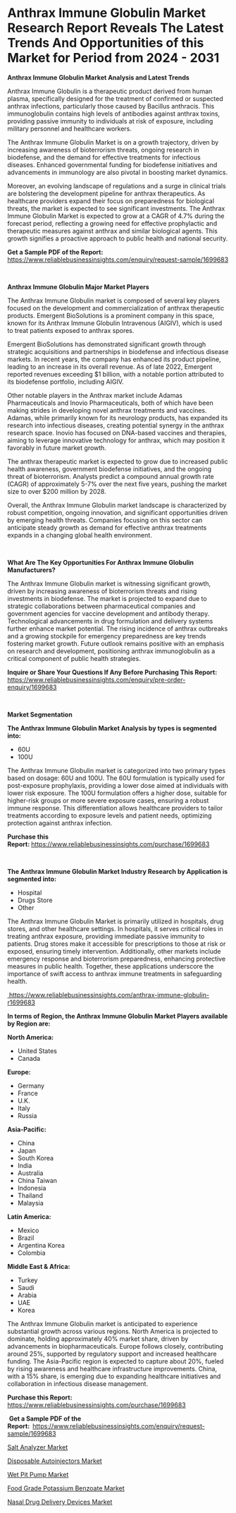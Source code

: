 <p><h1>Anthrax Immune Globulin Market Research Report Reveals The Latest Trends And Opportunities of this Market for Period from 2024 - 2031</h1></p><p><strong>Anthrax Immune Globulin Market Analysis and Latest Trends</strong></p>
<p><p>Anthrax Immune Globulin is a therapeutic product derived from human plasma, specifically designed for the treatment of confirmed or suspected anthrax infections, particularly those caused by Bacillus anthracis. This immunoglobulin contains high levels of antibodies against anthrax toxins, providing passive immunity to individuals at risk of exposure, including military personnel and healthcare workers. </p><p>The Anthrax Immune Globulin Market is on a growth trajectory, driven by increasing awareness of bioterrorism threats, ongoing research in biodefense, and the demand for effective treatments for infectious diseases. Enhanced governmental funding for biodefense initiatives and advancements in immunology are also pivotal in boosting market dynamics. </p><p>Moreover, an evolving landscape of regulations and a surge in clinical trials are bolstering the development pipeline for anthrax therapeutics. As healthcare providers expand their focus on preparedness for biological threats, the market is expected to see significant investments. The Anthrax Immune Globulin Market is expected to grow at a CAGR of 4.7% during the forecast period, reflecting a growing need for effective prophylactic and therapeutic measures against anthrax and similar biological agents. This growth signifies a proactive approach to public health and national security.</p></p>
<p><strong>Get a Sample PDF of the Report:&nbsp;</strong> <a href="https://www.reliablebusinessinsights.com/enquiry/request-sample/1699683?utm_campaign=96&utm_medium=2&utm_source=Github&utm_content=ia&utm_term=20102024&utm_id=anthrax-immune-globulin">https://www.reliablebusinessinsights.com/enquiry/request-sample/1699683</a></p>
<p>&nbsp;</p>
<p><strong>Anthrax Immune Globulin Major Market Players</strong></p>
<p><p>The Anthrax Immune Globulin market is composed of several key players focused on the development and commercialization of anthrax therapeutic products. Emergent BioSolutions is a prominent company in this space, known for its Anthrax Immune Globulin Intravenous (AIGIV), which is used to treat patients exposed to anthrax spores.</p><p>Emergent BioSolutions has demonstrated significant growth through strategic acquisitions and partnerships in biodefense and infectious disease markets. In recent years, the company has enhanced its product pipeline, leading to an increase in its overall revenue. As of late 2022, Emergent reported revenues exceeding $1 billion, with a notable portion attributed to its biodefense portfolio, including AIGIV.</p><p>Other notable players in the Anthrax market include Adamas Pharmaceuticals and Inovio Pharmaceuticals, both of which have been making strides in developing novel anthrax treatments and vaccines. Adamas, while primarily known for its neurology products, has expanded its research into infectious diseases, creating potential synergy in the anthrax research space. Inovio has focused on DNA-based vaccines and therapies, aiming to leverage innovative technology for anthrax, which may position it favorably in future market growth.</p><p>The anthrax therapeutic market is expected to grow due to increased public health awareness, government biodefense initiatives, and the ongoing threat of bioterrorism. Analysts predict a compound annual growth rate (CAGR) of approximately 5-7% over the next five years, pushing the market size to over $200 million by 2028.</p><p>Overall, the Anthrax Immune Globulin market landscape is characterized by robust competition, ongoing innovation, and significant opportunities driven by emerging health threats. Companies focusing on this sector can anticipate steady growth as demand for effective anthrax treatments expands in a changing global health environment.</p></p>
<p>&nbsp;</p>
<p><strong>What Are The Key Opportunities For Anthrax Immune Globulin Manufacturers?</strong></p>
<p><p>The Anthrax Immune Globulin market is witnessing significant growth, driven by increasing awareness of bioterrorism threats and rising investments in biodefense. The market is projected to expand due to strategic collaborations between pharmaceutical companies and government agencies for vaccine development and antibody therapy. Technological advancements in drug formulation and delivery systems further enhance market potential. The rising incidence of anthrax outbreaks and a growing stockpile for emergency preparedness are key trends fostering market growth. Future outlook remains positive with an emphasis on research and development, positioning anthrax immunoglobulin as a critical component of public health strategies.</p></p>
<p><strong>Inquire or Share Your Questions If Any Before Purchasing This Report:</strong> <a href="https://www.reliablebusinessinsights.com/enquiry/pre-order-enquiry/1699683?utm_campaign=96&utm_medium=2&utm_source=Github&utm_content=ia&utm_term=20102024&utm_id=anthrax-immune-globulin">https://www.reliablebusinessinsights.com/enquiry/pre-order-enquiry/1699683</a></p>
<p>&nbsp;</p>
<p><strong>Market Segmentation</strong></p>
<p><strong>The Anthrax Immune Globulin Market Analysis by types is segmented into:</strong></p>
<p><ul><li>60U</li><li>100U</li></ul></p>
<p><p>The Anthrax Immune Globulin market is categorized into two primary types based on dosage: 60U and 100U. The 60U formulation is typically used for post-exposure prophylaxis, providing a lower dose aimed at individuals with lower risk exposure. The 100U formulation offers a higher dose, suitable for higher-risk groups or more severe exposure cases, ensuring a robust immune response. This differentiation allows healthcare providers to tailor treatments according to exposure levels and patient needs, optimizing protection against anthrax infection.</p></p>
<p><strong>Purchase this Report:&nbsp;</strong><a href="https://www.reliablebusinessinsights.com/purchase/1699683?utm_campaign=96&utm_medium=2&utm_source=Github&utm_content=ia&utm_term=20102024&utm_id=anthrax-immune-globulin">https://www.reliablebusinessinsights.com/purchase/1699683</a></p>
<p>&nbsp;</p>
<p><strong>The Anthrax Immune Globulin Market Industry Research by Application is segmented into:</strong></p>
<p><ul><li>Hospital</li><li>Drugs Store</li><li>Other</li></ul></p>
<p><p>The Anthrax Immune Globulin Market is primarily utilized in hospitals, drug stores, and other healthcare settings. In hospitals, it serves critical roles in treating anthrax exposure, providing immediate passive immunity to patients. Drug stores make it accessible for prescriptions to those at risk or exposed, ensuring timely intervention. Additionally, other markets include emergency response and bioterrorism preparedness, enhancing protective measures in public health. Together, these applications underscore the importance of swift access to anthrax immune treatments in safeguarding health.</p></p>
<p><a href="https://www.reliablebusinessinsights.com/anthrax-immune-globulin-r1699683?utm_campaign=96&utm_medium=2&utm_source=Github&utm_content=ia&utm_term=20102024&utm_id=anthrax-immune-globulin">&nbsp;https://www.reliablebusinessinsights.com/anthrax-immune-globulin-r1699683</a></p>
<p><strong>In terms of Region, the Anthrax Immune Globulin Market Players available by Region are:</strong></p>
<p>
    <p> <strong> North America: </strong>
        <ul>
            <li>United States</li>
            <li>Canada</li>
        </ul>
        </p> 
    <p> <strong> Europe: </strong>
        <ul>
            <li>Germany</li>
            <li>France</li>
            <li>U.K.</li>
            <li>Italy</li>
            <li>Russia</li>
        </ul>
        </p> 
    <p> <strong> Asia-Pacific: </strong>
        <ul>
            <li>China</li>
            <li>Japan</li>
            <li>South Korea</li>
            <li>India</li>
            <li>Australia</li>
            <li>China Taiwan</li>
            <li>Indonesia</li>
            <li>Thailand</li>
            <li>Malaysia</li>
        </ul>
        </p> 
    <p> <strong> Latin America: </strong>
        <ul>
            <li>Mexico</li>
            <li>Brazil</li>
            <li>Argentina Korea</li>
            <li>Colombia</li>
        </ul>
        </p> 
    <p> <strong> Middle East & Africa: </strong>
        <ul>
            <li>Turkey</li>
            <li>Saudi</li>
            <li>Arabia</li>
            <li>UAE</li>
            <li>Korea</li>
        </ul>
    </p>
    </p>
<p><p>The Anthrax Immune Globulin market is anticipated to experience substantial growth across various regions. North America is projected to dominate, holding approximately 40% market share, driven by advancements in biopharmaceuticals. Europe follows closely, contributing around 25%, supported by regulatory support and increased healthcare funding. The Asia-Pacific region is expected to capture about 20%, fueled by rising awareness and healthcare infrastructure improvements. China, with a 15% share, is emerging due to expanding healthcare initiatives and collaboration in infectious disease management.</p></p>
<p><strong>Purchase this Report: </strong><a href="https://www.reliablebusinessinsights.com/purchase/1699683?utm_campaign=96&utm_medium=2&utm_source=Github&utm_content=ia&utm_term=20102024&utm_id=anthrax-immune-globulin">https://www.reliablebusinessinsights.com/purchase/1699683</a></p>
<p>&nbsp;<strong>Get a Sample PDF of the Report:&nbsp;&nbsp;</strong><a href="https://www.reliablebusinessinsights.com/enquiry/request-sample/1699683?utm_campaign=96&utm_medium=2&utm_source=Github&utm_content=ia&utm_term=20102024&utm_id=anthrax-immune-globulin">https://www.reliablebusinessinsights.com/enquiry/request-sample/1699683</a></p>
<p><strong></strong></p>
<p><p><a href="https://issuu.com/reportprime-2/docs/salt-analyzer-market-size-2030.pptx_e6e3ad55189ab3?utm_campaign=96&utm_medium=2&utm_source=Github&utm_content=ia&utm_term=20102024&utm_id=anthrax-immune-globulin">Salt Analyzer Market</a></p><p><a href="https://www.linkedin.com/pulse/analyzing-disposable-autoinjectors-market-dynamics-growth-4pgve?utm_campaign=96&utm_medium=2&utm_source=Github&utm_content=ia&utm_term=20102024&utm_id=anthrax-immune-globulin">Disposable Autoinjectors Market</a></p><p><a href="https://issuu.com/reportprime-2/docs/wet-pit-pump-market-size-2030.pptx_4dc8eefdf1bef4?utm_campaign=96&utm_medium=2&utm_source=Github&utm_content=ia&utm_term=20102024&utm_id=anthrax-immune-globulin">Wet Pit Pump Market</a></p><p><a href="https://github.com/bramarquesw0f/Market-Research-Report-List-1/blob/main/food-grade-potassium-benzoate-market.md?utm_campaign=96&utm_medium=2&utm_source=Github&utm_content=ia&utm_term=20102024&utm_id=anthrax-immune-globulin">Food Grade Potassium Benzoate Market</a></p><p><a href="https://www.linkedin.com/pulse/nasal-drug-delivery-devices-market-size-share-trends-analysis-oevte?utm_campaign=96&utm_medium=2&utm_source=Github&utm_content=ia&utm_term=20102024&utm_id=anthrax-immune-globulin">Nasal Drug Delivery Devices Market</a></p></p>